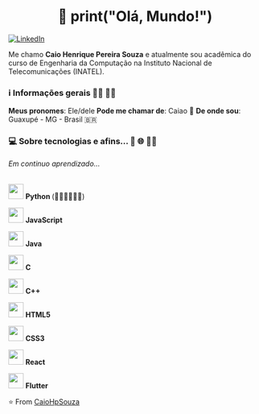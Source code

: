 <h1 align="center">👋 print("Olá, Mundo!") </h1> 

<a href="https://https://www.linkedin.com/in/caiohpsouza/" target="_blank"><img src="https://img.shields.io/badge/LinkedIn-%230077B5.svg?&style=flat-square&logo=linkedin&logoColor=white" alt="LinkedIn"></a>


<p>
    Me chamo <strong>Caio Henrique Pereira Souza</strong> e atualmente sou acadêmica do curso de Engenharia da Computação na Instituto Nacional de Telecomunicações (INATEL).
</p>
<h3>ℹ️ Informações gerais 👩‍💻 🏳️‍🌈</h3>
<strong>Meus pronomes</strong>: Ele/dele 
<strong>Pode me chamar de</strong>: Caiao 🙂
<strong>De onde sou</strong>: Guaxupé - MG - Brasil 🇧🇷

<h3>💻 Sobre tecnologias e afins... 🐍 🌐 👩‍💻</h3>
<h6>Em continuo aprendizado...</h6>
<img height="30" src="https://www.flaticon.com/svg/static/icons/svg/1822/1822899.svg"/> <strong> Python </strong> (💙💙💙💙💙💙)

<img height="30" src="https://www.flaticon.com/svg/static/icons/svg/919/919828.svg"/> <strong> JavaScript </strong> 

<img height="30" src="https://www.flaticon.com/svg/static/icons/svg/226/226777.svg"/> <strong> Java </strong> 

<img height="30" src="https://www.flaticon.com/svg/static/icons/svg/2807/2807253.svg"/> <strong> C </strong> 

<img height="30" src="https://seeklogo.com/images/C/c-logo-43CE78FF9C-seeklogo.com.png"/> <strong> C++ </strong> 

<img height="30" src="https://www.flaticon.com/svg/static/icons/svg/888/888859.svg"/> <strong> HTML5 </strong> 

<img height="30" src="https://www.flaticon.com/svg/static/icons/svg/888/888847.svg"/> <strong> CSS3 </strong> 

<img height="30" src="https://www.flaticon.com/svg/static/icons/svg/919/919851.svg"/> <strong> React</strong> 

<img height="30" src="https://seeklogo.com/images/F/flutter-logo-5086DD11C5-seeklogo.com.png"/> <strong> Flutter</strong> 


⭐️ From [CaioHpSouza](https://github.com/CaioHpSouza)
